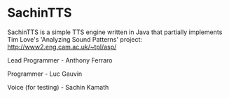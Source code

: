 # SachinTTS
SachinTTS is a simple TTS engine written in Java that partially implements Tim Love's 'Analyzing Sound Patterns' project:
http://www2.eng.cam.ac.uk/~tpl/asp/

Lead Programmer - Anthony Ferraro

Programmer - Luc Gauvin

Voice (for testing) - Sachin Kamath
